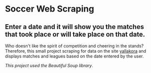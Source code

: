 # Soccer Web Scraping
## Enter a date and it will show you the matches that took place or will take place on that date.

Who doesn't like the spirit of competition and cheering in the stands?
Therefore, this small project scraping for data on the site [yallakora](https://www.yallakora.com/?nav-logo) and displays matches and leagues based on the date entered by the user.

*This project used the Beautiful Soup library*.
